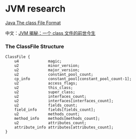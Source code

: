 # JVM research


[Java The class File Format ](https://docs.oracle.com/javase/specs/jvms/se7/html/jvms-4.html)

中文：[JVM 揭秘：一个 class 文件的前世今生](https://zhuanlan.zhihu.com/p/33440868)

### The ClassFile Structure

```
ClassFile {
    u4             magic;
    u2             minor_version;
    u2             major_version;
    u2             constant_pool_count;
    cp_info        constant_pool[constant_pool_count-1];
    u2             access_flags;
    u2             this_class;
    u2             super_class;
    u2             interfaces_count;
    u2             interfaces[interfaces_count];
    u2             fields_count;
    field_info     fields[fields_count];
    u2             methods_count;
    method_info    methods[methods_count];
    u2             attributes_count;
    attribute_info attributes[attributes_count];
}
```